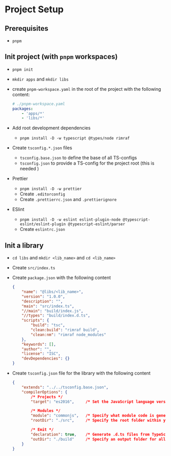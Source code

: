 # Project Setup

## Prerequisites
-   `pnpm`

## Init project (with `pnpm` workspaces)
-   `pnpm init`
-   `mkdir apps` and `mkdir libs`
-   create `pnpm-workspace.yaml` in the root of the project with the following
    content:
    ```yaml
    # ./pnpm-workspace.yaml
    packages:
        - 'apps/*'
        - 'libs/*'
    ```
-   Add root development dependencies
    -   `pnpm install -D -w typescript @types/node rimraf`

-   Create `tsconfig.*.json` files
    -   `tsconfig.base.json` to define the base of all TS-configs
    -   `tsconfig.json` to provide a TS-config for the project root
        (this is needed )

-   Prettier
    -   `pnpm install -D -w prettier`
    -   Create `.editorconfig`
    -   Create `.prettierrc.json` and `.prettierignore`

-   ESlint
    -   `pnpm install -D -w eslint eslint-plugin-node @typescript-eslint/eslint-plugin @typescript-eslint/parser`
    -   Create `eslintrc.json`


## Init a library
-   `cd libs` and `mkdir <lib_name>` and `cd <lib_name>`

-   Create `src/index.ts`

-   Create `package.json` with the following content
    ```json
    {
        "name": "@libs/<lib_name>",
        "version": "1.0.0",
        "description": "",
        "main": "src/index.ts",
        "//main": "build/index.js",
        "//types": "build/index.d.ts",
        "scripts": {
            "build": "tsc",
            "clean:build": "rimraf build",
            "clean:nm": "rimraf node_modules"
        },
        "keywords": [],
        "author": "",
        "license": "ISC",
        "devDependencies": {}
    }
    ```

-   Create `tsconfig.json` file for the library with the following content
    ```json
    {
        "extends": "../../tsconfig.base.json",
        "compilerOptions": {
            /* Projects */
            "target": "es2016",     /* Set the JavaScript language version for emitted JavaScript and include compatible library declarations. */

            /* Modules */
            "module": "commonjs",   /* Specify what module code is generated. */
            "rootDir": "./src",     /* Specify the root folder within your source files. */

            /* Emit */
            "declaration": true,    /* Generate .d.ts files from TypeScript and JavaScript files in your project. */
            "outDir": "./build"     /* Specify an output folder for all emitted files. */
        }
    }
    ```
